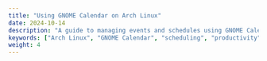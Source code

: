 ```yaml
---
title: "Using GNOME Calendar on Arch Linux"
date: 2024-10-14
description: "A guide to managing events and schedules using GNOME Calendar on Arch Linux."
keywords: ["Arch Linux", "GNOME Calendar", "scheduling", "productivity"]
weight: 4
---
```

